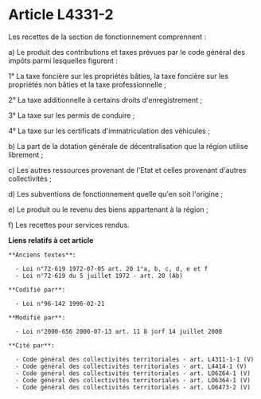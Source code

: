 # Article L4331-2

Les recettes de la section de fonctionnement comprennent :

a) Le produit des contributions et taxes prévues par le code général des impôts parmi lesquelles figurent :

1° La taxe foncière sur les propriétés bâties, la taxe foncière sur les propriétés non bâties et la taxe professionnelle ;

2° La taxe additionnelle à certains droits d'enregistrement ;

3° La taxe sur les permis de conduire ;

4° La taxe sur les certificats d'immatriculation des véhicules ;

b) La part de la dotation générale de décentralisation que la région utilise librement ;

c) Les autres ressources provenant de l'Etat et celles provenant d'autres collectivités ;

d) Les subventions de fonctionnement quelle qu'en soit l'origine ;

e) Le produit ou le revenu des biens appartenant à la région ;

f) Les recettes pour services rendus.

**Liens relatifs à cet article**

	**Anciens textes**:

	  - Loi n°72-619 1972-07-05 art. 20 1°a, b, c, d, e et f
	  - Loi n°72-619 du 5 juillet 1972 - art. 20 (Ab)

	**Codifié par**:

	  - Loi n°96-142 1996-02-21

	**Modifié par**:

	  - Loi n°2000-656 2000-07-13 art. 11 8 jorf 14 juillet 2000

	**Cité par**:

	  - Code général des collectivités territoriales - art. L4311-1-1 (V)
	  - Code général des collectivités territoriales - art. L4414-1 (V)
	  - Code général des collectivités territoriales - art. LO6264-1 (V)
	  - Code général des collectivités territoriales - art. LO6364-1 (V)
	  - Code général des collectivités territoriales - art. LO6473-2 (V)
